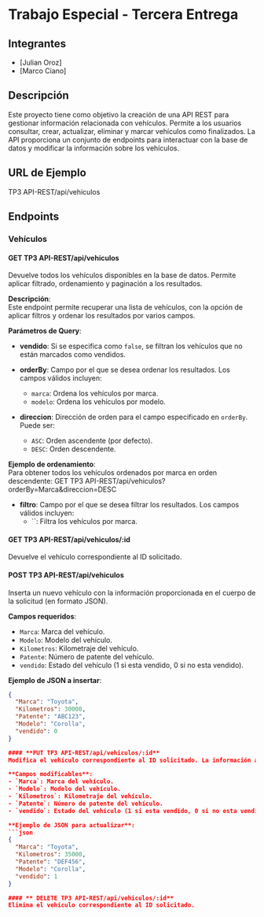 # Trabajo Especial - Tercera Entrega

## Integrantes
- [Julian Oroz]
- [Marco Ciano]

## Descripción
Este proyecto tiene como objetivo la creación de una API REST para gestionar información relacionada con vehículos. Permite a los usuarios consultar, crear, actualizar, eliminar y marcar vehículos como finalizados. La API proporciona un conjunto de endpoints para interactuar con la base de datos y modificar la información sobre los vehículos.

## URL de Ejemplo
TP3 API-REST/api/vehiculos


## Endpoints

### Vehículos

#### **GET TP3 API-REST/api/vehiculos**
Devuelve todos los vehículos disponibles en la base de datos. Permite aplicar filtrado, ordenamiento y paginación a los resultados.

**Descripción**:  
Este endpoint permite recuperar una lista de vehículos, con la opción de aplicar filtros y ordenar los resultados por varios campos.

**Parámetros de Query**:
- **vendido**: Si se especifica como `false`, se filtran los vehículos que no están marcados como vendidos.
- **orderBy**: Campo por el que se desea ordenar los resultados. Los campos válidos incluyen:
  - `marca`: Ordena los vehículos por marca.
  - `modelo`: Ordena los vehículos por modelo.
  
- **direccion**: Dirección de orden para el campo especificado en `orderBy`. Puede ser:
  - `ASC`: Orden ascendente (por defecto).
  - `DESC`: Orden descendente.

**Ejemplo de ordenamiento**:  
Para obtener todos los vehículos ordenados por marca en orden descendente:
GET TP3 API-REST/api/vehiculos?orderBy=Marca&direccion=DESC

- **filtro**: Campo por el que se desea filtrar los resultados. Los campos válidos incluyen:
  - ``: Filtra los vehículos por marca.

#### **GET TP3 API-REST/api/vehiculos/:id**
Devuelve el vehículo correspondiente al ID solicitado.

#### **POST TP3 API-REST/api/vehiculos**
Inserta un nuevo vehículo con la información proporcionada en el cuerpo de la solicitud (en formato JSON).

**Campos requeridos**:
- `Marca`: Marca del vehículo.
- `Modelo`: Modelo del vehículo.
- `Kilometros`: Kilometraje del vehículo.
- `Patente`: Número de patente del vehículo.
- `vendido`: Estado del vehículo (1 si esta vendido, 0 si no esta vendido).

**Ejemplo de JSON a insertar**:
```json
{
  "Marca": "Toyota",
  "Kilometros": 30000,
  "Patente": "ABC123",
  "Modelo": "Corolla",
  "vendido": 0
}

#### **PUT TP3 API-REST/api/vehiculos/:id**
Modifica el vehículo correspondiente al ID solicitado. La información a modificar se envía en el cuerpo de la solicitud (en formato JSON).

**Campos modificables**:
- `Marca`: Marca del vehículo.
- `Modelo`: Modelo del vehículo.
- `Kilometros`: Kilometraje del vehículo.
- `Patente`: Número de patente del vehículo.
- `vendido`: Estado del vehículo (1 si esta vendido, 0 si no esta vendido).

**Ejemplo de JSON para actualizar**:
```json
{
  "Marca": "Toyota",
  "Kilometros": 35000,
  "Patente": "DEF456",
  "Modelo": "Corolla",
  "vendido": 1
}

#### ** DELETE TP3 API-REST/api/vehiculos/:id**
Elimina el vehículo correspondiente al ID solicitado.

    
